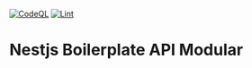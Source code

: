 [![CodeQL](https://github.com/williamkoller/nestjs-boilerplate-api-modular/actions/workflows/codeql.yml/badge.svg)](https://github.com/williamkoller/nestjs-boilerplate-api-modular/actions/workflows/codeql.yml)
[![Lint](https://github.com/williamkoller/nestjs-boilerplate-api-modular/actions/workflows/lint.yml/badge.svg)](https://github.com/williamkoller/nestjs-boilerplate-api-modular/actions/workflows/lint.yml)

# Nestjs Boilerplate API Modular